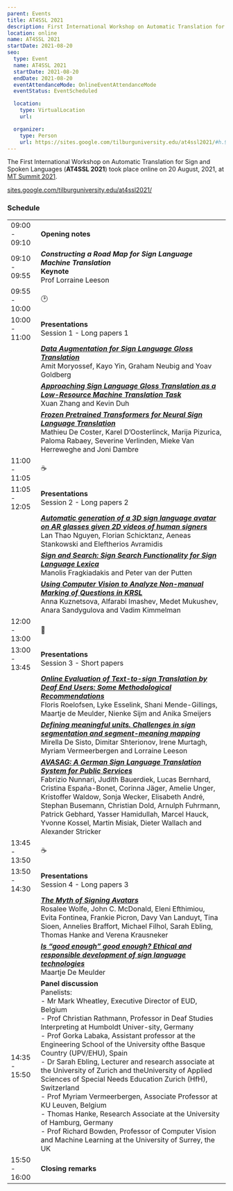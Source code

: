 ```yaml
---
parent: Events
title: AT4SSL 2021
description: First International Workshop on Automatic Translation for Sign and Spoken Languages
location: online
name: AT4SSL 2021
startDate: 2021-08-20
seo:
  type: Event
  name: AT4SSL 2021
  startDate: 2021-08-20
  endDate: 2021-08-20
  eventAttendanceMode: OnlineEventAttendanceMode
  eventStatus: EventScheduled

  location:
    type: VirtualLocation
    url:

  organizer:
    type: Person
    url: https://sites.google.com/tilburguniversity.edu/at4ssl2021/#h.9px6fzbmtdu
---
```


The First International Workshop on Automatic Translation for Sign and Spoken Languages (**AT4SSL 2021**) took place online on 20 August, 2021, at [MT Summit 2021](mtsummit2021.md).


[sites.google.com/tilburguniversity.edu/at4ssl2021/](https://sites.google.com/tilburguniversity.edu/at4ssl2021/)

### Schedule


| | |
| -- | -- |
| 09:00 - 09:10 | **Opening notes** |
| 09:10 - 09:55 | _**Constructing a Road Map for Sign Language Machine Translation**_ <br>**Keynote** <br>Prof Lorraine Leeson |
| 09:55 - 10:00 | 🕑 |
| 10:00 - 11:00 | **Presentations** <br>Session 1 - Long papers 1 |
| | [***Data Augmentation for Sign Language Gloss Translation***](https://aclanthology.org/2021.mtsummit-at4ssl.1.pdf) <br>Amit Moryossef, Kayo Yin, Graham Neubig and Yoav Goldberg |
| | [***Approaching Sign Language Gloss Translation as a Low-Resource Machine Translation Task***](https://aclanthology.org/2021.mtsummit-at4ssl.7.pdf) <br>Xuan Zhang and Kevin Duh |
| | [***Frozen Pretrained Transformers for Neural Sign Language Translation***](https://aclanthology.org/2021.mtsummit-at4ssl.10.pdf) <br>Mathieu De Coster, Karel D’Oosterlinck, Marija Pizurica, Paloma Rabaey, Severine Verlinden, Mieke Van Herreweghe and Joni Dambre |
| 11:00 - 11:05 | ☕️ |
| 11:05 - 12:05 | **Presentations** <br>Session 2 - Long papers 2 |
| | [***Automatic generation of a 3D sign language avatar on AR glasses given 2D videos of human signers***](https://aclanthology.org/2021.mtsummit-at4ssl.8.pdf) <br>Lan Thao Nguyen, Florian Schicktanz, Aeneas Stankowski and Eleftherios Avramidis |
| | [***Sign and Search: Sign Search Functionality for Sign Language Lexica***](https://aclanthology.org/2021.mtsummit-at4ssl.3.pdf) <br>Manolis Fragkiadakis and Peter van der Putten |
| | [***Using Computer Vision to Analyze Non-manual Marking of Questions in KRSL***](https://aclanthology.org/2021.mtsummit-at4ssl.6.pdf) <br>Anna Kuznetsova, Alfarabi Imashev, Medet Mukushev, Anara Sandygulova and Vadim Kimmelman |
| 12:00 - 13:00 | 🍴 |
| 13:00 - 13:45 | **Presentations** <br>Session 3 - Short papers |
| | [***Online Evaluation of Text-to-sign Translation by Deaf End Users: Some Methodological Recommendations***](https://aclanthology.org/2021.mtsummit-at4ssl.9.pdf) <br>Floris Roelofsen, Lyke Esselink, Shani Mende-Gillings, Maartje de Meulder, Nienke Sijm and Anika Smeijers |
| | [***Defining meaningful units. Challenges in sign segmentation and segment-meaning mapping***](https://aclanthology.org/2021.mtsummit-at4ssl.11.pdf) <br>Mirella De Sisto, Dimitar Shterionov, Irene Murtagh, Myriam Vermeerbergen and Lorraine Leeson |
| | [***AVASAG: A German Sign Language Translation System for Public Services***](https://aclanthology.org/2021.mtsummit-at4ssl.5.pdf) <br>Fabrizio Nunnari, Judith Bauerdiek, Lucas Bernhard, Cristina España-Bonet, Corinna Jäger, Amelie Unger, Kristoffer Waldow, Sonja Wecker, Elisabeth André, Stephan Busemann, Christian Dold, Arnulph Fuhrmann, Patrick Gebhard, Yasser Hamidullah, Marcel Hauck, Yvonne Kossel, Martin Misiak, Dieter Wallach and Alexander Stricker |
| 13:45 - 13:50 | ☕️ |
| 13:50 - 14:30 | **Presentations** <br>Session 4 - Long papers 3 |
| | [***The Myth of Signing Avatars***](https://aclanthology.org/2021.mtsummit-at4ssl.4.pdf) <br>Rosalee Wolfe, John C. McDonald, Eleni Efthimiou, Evita Fontinea, Frankie Picron, Davy Van Landuyt, Tina Sioen, Annelies Braffort, Michael Filhol, Sarah Ebling, Thomas Hanke and Verena Krausneker |
| | [***Is “good enough” good enough? Ethical and responsible development of sign language technologies***](https://aclanthology.org/2021.mtsummit-at4ssl.2.pdf) <br>Maartje De Meulder
| 14:35 - 15:50 | **Panel discussion** <br>Panelists: <br> - Mr Mark Wheatley, Executive Director of EUD, Belgium <br> - Prof Christian Rathmann, Professor in Deaf Studies Interpreting at Humboldt Univer-sity, Germany <br> - Prof Gorka Labaka, Assistant professor at the Engineering School of the University ofthe Basque Country (UPV/EHU), Spain <br> - Dr Sarah Ebling, Lecturer and research associate at the University of Zurich and theUniversity of Applied Sciences of Special Needs Education Zurich (HfH), Switzerland <br> - Prof Myriam Vermeerbergen, Associate Professor at KU Leuven, Belgium <br> - Thomas Hanke, Research Associate at the University of Hamburg, Germany <br> - Prof Richard Bowden, Professor of Computer Vision and Machine Learning at the University of Surrey, the UK |
| 15:50 - 16:00 | **Closing remarks** |

